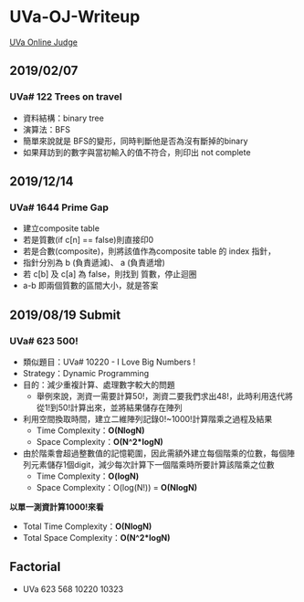 # UVa-OJ-Writeup
[UVa Online Judge](https://uva.onlinejudge.org)

## 2019/02/07
### UVa# 122 Trees on travel
* 資料結構：binary tree
* 演算法：BFS
* 簡單來說就是 BFS的變形，同時判斷他是否為沒有斷掉的binary
* 如果拜訪到的數字與當初輸入的值不符合，則印出 not complete

## 2019/12/14
### UVa# 1644 Prime Gap
* 建立composite table
 * 若是質數(if c[n] == false)則直接印0
 * 若是合數(composite)，則將該值作為composite table 的 index 指針，
  * 指針分別為 b (負責遞減)、 a (負責遞增)
  * 若 c[b] 及 c[a] 為 false，則找到 質數，停止迴圈
  * a-b 即兩個質數的區間大小，就是答案

## 2019/08/19 Submit
### UVa# 623 500!
* 類似題目：UVa# 10220 - I Love Big Numbers !
* Strategy：Dynamic Programming
* 目的：減少重複計算、處理數字較大的問題
  * 舉例來說，測資一需要計算50!，測資二要我們求出48!，此時利用迭代將從1!到50!計算出來，並將結果儲存在陣列
* 利用空間換取時間，建立二維陣列記錄0!~1000!計算階乘之過程及結果
  * Time Complexity：**O(NlogN)**
  * Space Complexity：**O(N^2*logN)** 
* 由於階乘會超過整數值的記憶範圍，因此需額外建立每個階乘的位數，每個陣列元素儲存1個digit，減少每次計算下一個階乘時所要計算該階乘之位數
  * Time Complexity：**O(logN)**
  * Space Complexity：O(log(N!)) = **O(NlogN)**

**以單一測資計算1000!來看**
* Total Time Complexity：**O(NlogN)**
* Total Space Complexity：**O(N^2*logN)**

## Factorial
* UVa 623 568 10220 10323
